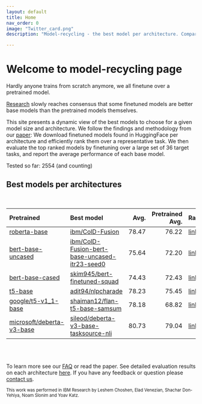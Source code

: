 ```yaml
---
layout: default
title: Home
nav_order: 0
image: "Twitter_card.png"
description: "Model-recycling - the best model per architecture. Comparing finetuned models from HF, as base models for future finetuning. "

---
```

# Welcome to model-recycling page

Hardly anyone trains from scratch anymore, we all finetune over a pretrained model. 

[Research](https://arxiv.org/abs/2211.00107) slowly reaches consensus that some finetuned models are better base models than the pretrained models
themselves.

This site presents a dynamic view of the best models to choose for a given model size and architecture.
We follow the findings and methodology from our [paper](https://arxiv.org/abs/2211.00107):
We download finetuned models found in HuggingFace per architecture and efficiently rank them over a representative task.
We then evaluate the top ranked models by finetuning over a large set of 36 target tasks, and report the average
performance of each base model.

Tested so far: 2554 (and counting)
## Best models per architectures
<br>

| Pretrained                                                                   | Best model                                                                                                                                                                                                                                                                                                                                                                                                                                                                                                                                                                                                                                                                                                                        |   Avg. |   Pretrained Avg. | Ranking                                 |
|:-----------------------------------------------------------------------------|:----------------------------------------------------------------------------------------------------------------------------------------------------------------------------------------------------------------------------------------------------------------------------------------------------------------------------------------------------------------------------------------------------------------------------------------------------------------------------------------------------------------------------------------------------------------------------------------------------------------------------------------------------------------------------------------------------------------------------------|-------:|------------------:|:----------------------------------------|
| [roberta-base](roberta-base_pretrain_scores_table)                           | [ibm/ColD-Fusion](model_gain_chart?avg=2.25&mnli_lp=nan&20_newsgroup=0.54&ag_news=0.03&amazon_reviews_multi=-0.32&anli=1.59&boolq=2.68&cb=19.73&cola=-0.22&copa=23.30&dbpedia=1.34&esnli=0.15&financial_phrasebank=2.99&imdb=-0.04&isear=1.06&mnli=0.31&mrpc=-0.86&multirc=2.50&poem_sentiment=1.63&qnli=-0.00&qqp=0.40&rotten_tomatoes=3.41&rte=12.80&sst2=1.30&sst_5bins=-0.30&stsb=1.38&trec_coarse=-0.11&trec_fine=2.64&tweet_ev_emoji=0.00&tweet_ev_emotion=1.22&tweet_ev_hate=1.55&tweet_ev_irony=6.37&tweet_ev_offensive=1.38&tweet_ev_sentiment=-0.60&wic=3.17&wnli=-6.90&wsc=-2.69&yahoo_answers=-0.53&model_name=ibm%2FColD-Fusion&base_name=roberta-base)                                                              |  78.47 |             76.22 | [link](roberta-base_table)              |
| [bert-base-uncased](bert-base-uncased_pretrain_scores_table)                 | [ibm/ColD-Fusion-bert-base-uncased-itr23-seed0](model_gain_chart?avg=3.44&mnli_lp=nan&20_newsgroup=2.07&ag_news=-0.46&amazon_reviews_multi=0.34&anli=2.14&boolq=5.42&cb=12.41&cola=0.15&copa=8.55&dbpedia=0.04&esnli=1.02&financial_phrasebank=15.57&imdb=0.52&isear=0.22&mnli=0.65&mrpc=5.02&multirc=-0.61&poem_sentiment=18.89&qnli=-0.60&qqp=0.29&rotten_tomatoes=4.55&rte=18.00&sst2=2.18&sst_5bins=2.72&stsb=2.71&trec_coarse=1.14&trec_fine=12.67&tweet_ev_emoji=0.28&tweet_ev_emotion=1.16&tweet_ev_hate=2.20&tweet_ev_irony=0.61&tweet_ev_offensive=-0.37&tweet_ev_sentiment=0.82&wic=2.58&wnli=1.55&wsc=0.38&yahoo_answers=-1.02&model_name=ibm%2FColD-Fusion-bert-base-uncased-itr23-seed0&base_name=bert-base-uncased) |  75.64 |             72.20 | [link](bert-base-uncased_table)         |
| [bert-base-cased](bert-base-cased_pretrain_scores_table)                     | [skim945/bert-finetuned-squad](model_gain_chart?avg=2.01&mnli_lp=nan&20_newsgroup=-0.39&ag_news=0.14&amazon_reviews_multi=0.15&anli=0.31&boolq=2.43&cb=32.35&cola=-3.81&copa=-2.15&dbpedia=0.40&esnli=-0.65&financial_phrasebank=13.04&imdb=-0.31&isear=1.56&mnli=0.09&mrpc=-2.33&multirc=-2.67&poem_sentiment=6.35&qnli=1.20&qqp=0.25&rotten_tomatoes=0.07&rte=7.53&sst2=4.61&sst_5bins=-0.05&stsb=2.30&trec_coarse=-0.11&trec_fine=13.47&tweet_ev_emoji=0.06&tweet_ev_emotion=-0.09&tweet_ev_hate=0.82&tweet_ev_irony=1.77&tweet_ev_offensive=0.05&tweet_ev_sentiment=0.24&wic=5.15&wnli=0.80&wsc=-10.14&yahoo_answers=-0.13&model_name=skim945%2Fbert-finetuned-squad&base_name=bert-base-cased)                               |  74.43 |             72.43 | [link](bert-base-cased_table)           |
| [t5-base](t5-base_pretrain_scores_table)                                     | [adit94/nlpcharade](model_gain_chart?avg=2.78&mnli_lp=nan&20_newsgroup=-29.01&ag_news=2.38&amazon_reviews_multi=4.40&anli=1.58&boolq=10.84&cb=-8.92&cola=-2.62&copa=39.82&dbpedia=12.81&esnli=0.60&financial_phrasebank=1.31&imdb=-10.84&isear=26.32&mnli=8.64&mrpc=3.06&multirc=12.08&poem_sentiment=-29.04&qnli=-34.05&qqp=1.74&rotten_tomatoes=-36.72&rte=16.64&sst2=-9.88&sst_5bins=18.68&stsb=-5.99&trec_coarse=-30.77&trec_fine=-0.01&tweet_ev_emoji=47.56&tweet_ev_emotion=10.81&tweet_ev_hate=21.50&tweet_ev_irony=10.21&tweet_ev_offensive=-13.09&tweet_ev_sentiment=16.40&wic=4.61&wnli=0.99&wsc=17.17&yahoo_answers=21.01&model_name=adit94%2Fnlpcharade&base_name=t5-base)                                            |  78.23 |             75.45 | [link](t5-base_table)                   |
| [google/t5-v1_1-base](google_t5-v1_1-base_pretrain_scores_table)             | [shaiman12/flan-t5-base-samsum](model_gain_chart?avg=9.35&mnli_lp=nan&20_newsgroup=4.04&ag_news=1.69&amazon_reviews_multi=-0.31&anli=14.85&boolq=16.72&cb=24.91&cola=10.16&copa=26.50&dbpedia=5.77&esnli=4.61&financial_phrasebank=19.66&imdb=0.27&isear=1.89&mnli=11.69&mrpc=16.63&multirc=6.14&poem_sentiment=16.54&qnli=4.02&qqp=5.90&rotten_tomatoes=4.01&rte=24.98&sst2=0.67&sst_5bins=6.07&stsb=20.81&trec_coarse=4.15&trec_fine=10.53&tweet_ev_emoji=13.39&tweet_ev_emotion=5.25&tweet_ev_hate=-2.90&tweet_ev_irony=7.00&tweet_ev_offensive=1.23&tweet_ev_sentiment=1.07&wic=14.22&wnli=9.44&wsc=20.91&yahoo_answers=4.17&model_name=shaiman12%2Fflan-t5-base-samsum&base_name=google%2Ft5-v1_1-base)                      |  78.18 |             68.82 | [link](google_t5-v1_1-base_table)       |
| [microsoft/deberta-v3-base](microsoft_deberta-v3-base_pretrain_scores_table) | [sileod/deberta-v3-base-tasksource-nli](model_gain_chart?avg=1.69&mnli_lp=nan&20_newsgroup=0.04&ag_news=0.22&amazon_reviews_multi=0.04&anli=1.59&boolq=2.67&cb=7.14&cola=0.58&copa=22.60&dbpedia=-0.23&esnli=-0.38&financial_phrasebank=0.72&imdb=0.18&isear=0.04&mnli=1.36&mrpc=-0.48&multirc=1.56&poem_sentiment=5.58&qnli=0.21&qqp=0.13&rotten_tomatoes=0.57&rte=8.27&sst2=0.35&sst_5bins=1.61&stsb=1.54&trec_coarse=-0.96&trec_fine=-0.22&tweet_ev_emoji=1.63&tweet_ev_emotion=1.76&tweet_ev_hate=1.26&tweet_ev_irony=3.21&tweet_ev_offensive=0.17&tweet_ev_sentiment=0.21&wic=-1.78&wnli=-2.61&wsc=2.26&yahoo_answers=0.03&model_name=sileod%2Fdeberta-v3-base-tasksource-nli&base_name=microsoft%2Fdeberta-v3-base)         |  80.73 |             79.04 | [link](microsoft_deberta-v3-base_table) |

<br>
<br>

To learn more see our [FAQ](faq) or read the paper. See detailed evaluation results on each architecture [here](Rankings).
If you have any feedback or question please [contact us](contact_us).

<span style="font-size:0.8em;">This work was performed in IBM Research by Leshem Choshen, Elad Venezian, Shachar Don-Yehiya, Noam Slonim and Yoav Katz.</span>
